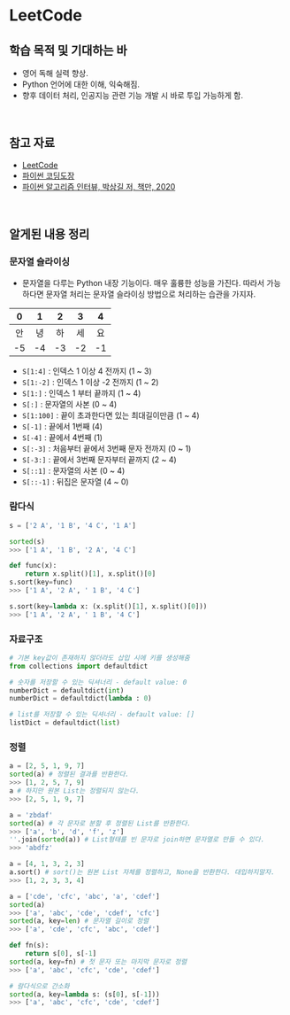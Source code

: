 # LeetCode

## 학습 목적 및 기대하는 바

- 영어 독해 실력 향상.
- Python 언어에 대한 이해, 익숙해짐.
- 향후 데이터 처리, 인공지능 관련 기능 개발 시 바로 투입 가능하게 함.



<br>



## 참고 자료

- [LeetCode](https://leetcode.com/)
- [파이썬 코딩도장](https://dojang.io/course/view.php?id=7)
- [파이썬 알고리즘 인터뷰, 박상길 저, 책만, 2020](http://www.kyobobook.co.kr/product/detailViewKor.laf?mallGb=KOR&ejkGb=KOR&barcode=9791189909178)



<br>



## 알게된 내용 정리

### 문자열 슬라이싱
- 문자열을 다루는 Python 내장 기능이다. 매우 훌륭한 성능을 가진다. 따라서 가능하다면 문자열 처리는 문자열 슬라이싱 방법으로 처리하는 습관을 가지자.    

|  0   |  1   |  2   |  3   |  4   |
| :--: | :--: | :--: | :--: | :--: |
|  안  |  녕  |  하  |  세  |  요  |
|  -5  |  -4  |  -3  |  -2  |  -1  |

- `S[1:4]` : 인덱스 1 이상 4 전까지 (1 ~ 3)
- `S[1:-2]` : 인덱스 1 이상 -2 전까지 (1 ~ 2)
- `S[1:]` : 인덱스 1 부터 끝까지 (1 ~ 4)
- `S[:]` : 문자열의 사본 (0 ~ 4)
- `S[1:100]` : 끝이 초과한다면 있는 최대길이만큼 (1 ~ 4)
- `S[-1]` : 끝에서 1번째 (4)
- `S[-4]` : 끝에서 4번째 (1)
- `S[:-3]` : 처음부터 끝에서 3번째 문자 전까지 (0 ~ 1)
- `S[-3:]` : 끝에서 3번째 문자부터 끝까지 (2 ~ 4)
- `S[::1]` : 문자열의 사본 (0 ~ 4)
- `S[::-1]` : 뒤집은 문자열 (4 ~ 0)

### 람다식

```python
s = ['2 A', '1 B', '4 C', '1 A']

sorted(s)
>>> ['1 A', '1 B', '2 A', '4 C']

def func(x):
    return x.split()[1], x.split()[0]
s.sort(key=func)
>>> ['1 A', '2 A', ' 1 B', '4 C']

s.sort(key=lambda x: (x.split()[1], x.split()[0]))
>>> ['1 A', '2 A', ' 1 B', '4 C']
```

### 자료구조

```python
# 기본 key값이 존재하지 않더라도 삽입 시에 키를 생성해줌
from collections import defaultdict

# 숫자를 저장할 수 있는 딕셔너리 - default value: 0
numberDict = defaultdict(int)
numberDict = defaultdict(lambda : 0)

# list를 저장할 수 있는 딕셔너리 - default value: []
listDict = defaultdict(list)
```

### 정렬

```python
a = [2, 5, 1, 9, 7]
sorted(a) # 정렬된 결과를 반환한다.
>>> [1, 2, 5, 7, 9]
a # 하지만 원본 List는 정렬되지 않는다.
>>> [2, 5, 1, 9, 7]

a = 'zbdaf'
sorted(a) # 각 문자로 분할 후 정렬된 List를 반환한다.
>>> ['a', 'b', 'd', 'f', 'z']
''.join(sorted(a)) # List형태를 빈 문자로 join하면 문자열로 만들 수 있다.
>>> 'abdfz'

a = [4, 1, 3, 2, 3]
a.sort() # sort()는 원본 List 자체를 정렬하고, None을 반환한다. 대입하지말자.
>>> [1, 2, 3, 3, 4]

a = ['cde', 'cfc', 'abc', 'a', 'cdef']
sorted(a)
>>> ['a', 'abc', 'cde', 'cdef', 'cfc']
sorted(a, key=len) # 문자열 길이로 정렬
>>> ['a', 'cde', 'cfc', 'abc', 'cdef']

def fn(s):
    return s[0], s[-1]
sorted(a, key=fn) # 첫 문자 또는 마지막 문자로 정렬
>>> ['a', 'abc', 'cfc', 'cde', 'cdef']

# 람다식으로 간소화
sorted(a, key=lambda s: (s[0], s[-1]))
>>> ['a', 'abc', 'cfc', 'cde', 'cdef']
```